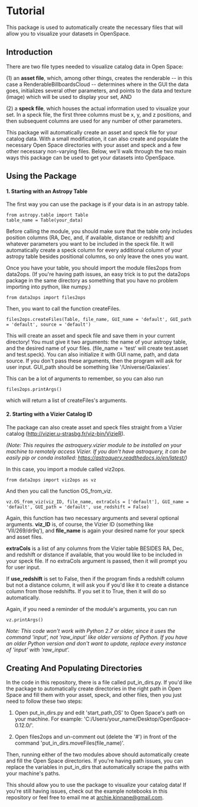 # Tutorial

This package is used to automatically create the necessary files that will allow you to visualize your datasets in OpenSpace.

## Introduction
There are two file types needed to visualize catalog data in Open Space: 

(1) an **asset file**, which, among other things, creates the renderable -- in this case a RenderableBillboardsCloud -- determines where in the GUI the data goes, initializes several other parameters, and points to the data and texture (image) which will be used to display your set, AND

(2) a **speck file**, which houses the actual information used to visualize your set. In a speck file, the first three columns must be x, y, and z positions, and then subsequent columns are used for any number of other parameters.

This package will automatically create an asset and speck file for your catalog data. With a small modification, it can also create and populate the necessary Open Space directories with your asset and speck and a few other necessary non-varying files. Below, we'll walk through the two main ways this package can be used to get your datasets into OpenSpace.

## Using the Package

#### 1. Starting with an Astropy Table

The first way you can use the package is if your data is in an astropy table. 
```
from astropy.table import Table
table_name = Table(your_data)
```
Before calling the module,  you should make sure that the table only includes position columns (RA, Dec, and, if available, distance or redshift) and whatever parameters you want to be included in the speck file. It will automatically create a speck column for every additional column of your astropy table besides positional columns, so only leave the ones you want.

Once you have your table, you should import the module files2ops from data2ops. (If you're having path issues, an easy trick is to put the data2ops package in the same directory as something that you have no problem importing into python, like numpy.)

```
from data2ops import files2ops
```
Then, you want to call the function createFiles.
```
files2ops.createFiles(Table, file_name, GUI_name = 'default', GUI_path = 'default', source = 'default')
```
This will create an asset and speck file and save them in your current directory! You must give it two arguments: the name of your astropy table, and the desired name of your files. (file_name = 'test' will create test.asset and test.speck). You can also initialize it with GUI name, path, and data source. If you don't pass these arguments, then the program will ask for user input. GUI_path should be something like '/Universe/Galaxies'. 

This can be a lot of arguments to remember, so you can also run

```
files2ops.printArgs()
```
which  will return a list of createFiles's arguments. 

#### 2. Starting with a Vizier Catalog ID

The package can also create asset and speck files straight from a Vizier catalog (http://vizier.u-strasbg.fr/viz-bin/VizieR).

*(Note: This requires the astroquery.vizier module to be installed on your machine to remotely access Vizier. If you don't have astroquery, it can be easily pip or conda installed: https://astroquery.readthedocs.io/en/latest/)*

In this case, you import a module called viz2ops.

```
from data2ops import viz2ops as vz
```
And then you call the function OS_from_viz.

```
vz.OS_from_viz(viz_ID, file_name, extraCols = ['default'], GUI_name = 'default', GUI_path = 'default', use_redshift = False)
```
Again, this function has two necessary arguments and several optional arguments. **viz_ID** is, of course, the Vizier ID (something like 'VII/269/dr9q'), and **file_name** is again your desired name for your speck and asset files. 

**extraCols** is a list of any columns from the Vizier table BESIDES RA, Dec, and redshift or distance if available, that you would like to be included in your speck file. If no extraCols argument is passed, then it will prompt you for user input. 

If **use_redshift** is set to False, then if the program finds a redshift column but not a distance column, it will ask you if you'd like it to create a distance column from those redshifts. If you set it to True, then it will do so automatically.

Again, if you need a reminder of the module's arguments, you can run

```
vz.printArgs()
```
*Note: This code won't work with Python 2.7 or older, since it uses the command 'input', not 'raw_input' like older versions of Python. If you have an older Python version and don't want to update, replace every instance of 'input' with 'raw_input'.*

## Creating And Populating Directories

In the code in this repository, there is a file called put_in_dirs.py. If you'd like the package to automatically create directories in the right path in Open Space and fill them with your asset, speck, and other files, then you just need to follow these two steps:

1. Open put_in_dirs.py and edit 'start_path_OS' to Open Space's path on your machine. For example: 'C:/Users/your_name/Desktop/OpenSpace-0.12.0/'.

2. Open files2ops and un-comment out (delete the '#') in front of the command 'put_in_dirs.moveFiles(file_name)'.

Then, running either of the two modules above should automatically create and fill the Open Space directories. If you're having path issues, you can replace the variables in put_in_dirs that automatically scrape the paths with your machine's paths.

This should allow you to use the package to visualize your catalog data! If you're still having issues, check out the example notebooks in this repository or feel free to email me at archie.kinnane@gmail.com.

